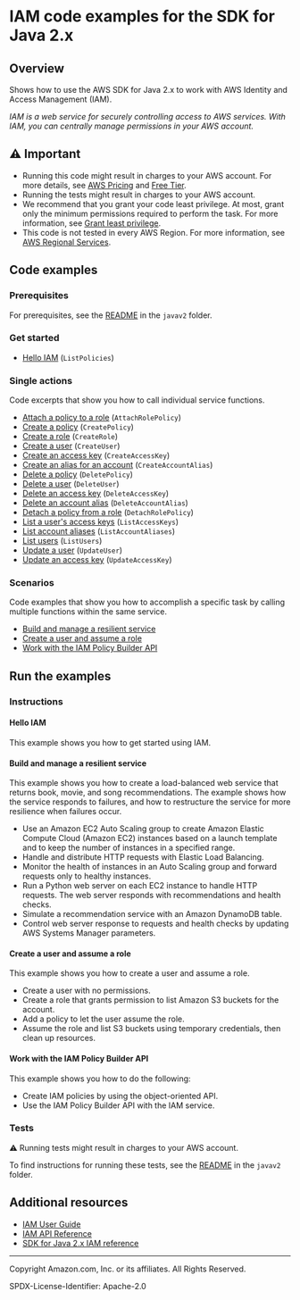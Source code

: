 # IAM code examples for the SDK for Java 2.x

## Overview

Shows how to use the AWS SDK for Java 2.x to work with AWS Identity and Access Management (IAM).

<!--custom.overview.start-->
<!--custom.overview.end-->

_IAM is a web service for securely controlling access to AWS services. With IAM, you can centrally manage permissions in your AWS account._

## ⚠ Important

* Running this code might result in charges to your AWS account. For more details, see [AWS Pricing](https://aws.amazon.com/pricing/?aws-products-pricing.sort-by=item.additionalFields.productNameLowercase&aws-products-pricing.sort-order=asc&awsf.Free%20Tier%20Type=*all&awsf.tech-category=*all) and [Free Tier](https://aws.amazon.com/free/?all-free-tier.sort-by=item.additionalFields.SortRank&all-free-tier.sort-order=asc&awsf.Free%20Tier%20Types=*all&awsf.Free%20Tier%20Categories=*all).
* Running the tests might result in charges to your AWS account.
* We recommend that you grant your code least privilege. At most, grant only the minimum permissions required to perform the task. For more information, see [Grant least privilege](https://docs.aws.amazon.com/IAM/latest/UserGuide/best-practices.html#grant-least-privilege).
* This code is not tested in every AWS Region. For more information, see [AWS Regional Services](https://aws.amazon.com/about-aws/global-infrastructure/regional-product-services).

<!--custom.important.start-->
<!--custom.important.end-->

## Code examples

### Prerequisites

For prerequisites, see the [README](../../README.md#Prerequisites) in the `javav2` folder.


<!--custom.prerequisites.start-->
<!--custom.prerequisites.end-->

### Get started

- [Hello IAM](src/main/java/com/example/iam/HelloIAM.java#L11) (`ListPolicies`)


### Single actions

Code excerpts that show you how to call individual service functions.

- [Attach a policy to a role](src/main/java/com/example/iam/AttachRolePolicy.java#L11) (`AttachRolePolicy`)
- [Create a policy](src/main/java/com/example/iam/CreatePolicy.java#L11) (`CreatePolicy`)
- [Create a role](src/main/java/com/example/iam/CreateRole.java#L12) (`CreateRole`)
- [Create a user](src/main/java/com/example/iam/CreateUser.java#L11) (`CreateUser`)
- [Create an access key](src/main/java/com/example/iam/CreateAccessKey.java#L11) (`CreateAccessKey`)
- [Create an alias for an account](src/main/java/com/example/iam/CreateAccountAlias.java#L11) (`CreateAccountAlias`)
- [Delete a policy](src/main/java/com/example/iam/DeletePolicy.java#L11) (`DeletePolicy`)
- [Delete a user](src/main/java/com/example/iam/DeleteUser.java#L11) (`DeleteUser`)
- [Delete an access key](src/main/java/com/example/iam/DeleteAccessKey.java#L11) (`DeleteAccessKey`)
- [Delete an account alias](src/main/java/com/example/iam/DeleteAccountAlias.java#L11) (`DeleteAccountAlias`)
- [Detach a policy from a role](src/main/java/com/example/iam/DetachRolePolicy.java#L10) (`DetachRolePolicy`)
- [List a user's access keys](src/main/java/com/example/iam/ListAccessKeys.java#L10) (`ListAccessKeys`)
- [List account aliases](src/main/java/com/example/iam/ListAccountAliases.java#L11) (`ListAccountAliases`)
- [List users](src/main/java/com/example/iam/ListUsers.java#L11) (`ListUsers`)
- [Update a user](src/main/java/com/example/iam/UpdateUser.java#L11) (`UpdateUser`)
- [Update an access key](src/main/java/com/example/iam/UpdateAccessKey.java#L11) (`UpdateAccessKey`)

### Scenarios

Code examples that show you how to accomplish a specific task by calling multiple
functions within the same service.

- [Build and manage a resilient service](../../usecases/resilient_service/src/main/java/com/example/resilient/Main.java)
- [Create a user and assume a role](src/main/java/com/example/iam/IAMScenario.java)
- [Work with the IAM Policy Builder API](src/main/java/com/example/iam/IamPolicyBuilderExamples.java)


<!--custom.examples.start-->
<!--custom.examples.end-->

## Run the examples

### Instructions


<!--custom.instructions.start-->
<!--custom.instructions.end-->

#### Hello IAM

This example shows you how to get started using IAM.



#### Build and manage a resilient service

This example shows you how to create a load-balanced web service that returns book, movie, and song recommendations. The example shows how the service responds to failures, and how to restructure the service for more resilience when failures occur.

- Use an Amazon EC2 Auto Scaling group to create Amazon Elastic Compute Cloud (Amazon EC2) instances based on a launch template and to keep the number of instances in a specified range.
- Handle and distribute HTTP requests with Elastic Load Balancing.
- Monitor the health of instances in an Auto Scaling group and forward requests only to healthy instances.
- Run a Python web server on each EC2 instance to handle HTTP requests. The web server responds with recommendations and health checks.
- Simulate a recommendation service with an Amazon DynamoDB table.
- Control web server response to requests and health checks by updating AWS Systems Manager parameters.

<!--custom.scenario_prereqs.cross_ResilientService.start-->
<!--custom.scenario_prereqs.cross_ResilientService.end-->


<!--custom.scenarios.cross_ResilientService.start-->
<!--custom.scenarios.cross_ResilientService.end-->

#### Create a user and assume a role

This example shows you how to create a user and assume a role. 

- Create a user with no permissions.
- Create a role that grants permission to list Amazon S3 buckets for the account.
- Add a policy to let the user assume the role.
- Assume the role and list S3 buckets using temporary credentials, then clean up resources.

<!--custom.scenario_prereqs.iam_Scenario_CreateUserAssumeRole.start-->
<!--custom.scenario_prereqs.iam_Scenario_CreateUserAssumeRole.end-->


<!--custom.scenarios.iam_Scenario_CreateUserAssumeRole.start-->
<!--custom.scenarios.iam_Scenario_CreateUserAssumeRole.end-->

#### Work with the IAM Policy Builder API

This example shows you how to do the following:

- Create IAM policies by using the object-oriented API.
- Use the IAM Policy Builder API with the IAM service.

<!--custom.scenario_prereqs.iam_Scenario_IamPolicyBuilder.start-->
<!--custom.scenario_prereqs.iam_Scenario_IamPolicyBuilder.end-->


<!--custom.scenarios.iam_Scenario_IamPolicyBuilder.start-->
<!--custom.scenarios.iam_Scenario_IamPolicyBuilder.end-->

### Tests

⚠ Running tests might result in charges to your AWS account.


To find instructions for running these tests, see the [README](../../README.md#Tests)
in the `javav2` folder.



<!--custom.tests.start-->
<!--custom.tests.end-->

## Additional resources

- [IAM User Guide](https://docs.aws.amazon.com/IAM/latest/UserGuide/introduction.html)
- [IAM API Reference](https://docs.aws.amazon.com/IAM/latest/APIReference/welcome.html)
- [SDK for Java 2.x IAM reference](https://sdk.amazonaws.com/java/api/latest/software/amazon/awssdk/services/iam/package-summary.html)

<!--custom.resources.start-->
<!--custom.resources.end-->

---

Copyright Amazon.com, Inc. or its affiliates. All Rights Reserved.

SPDX-License-Identifier: Apache-2.0